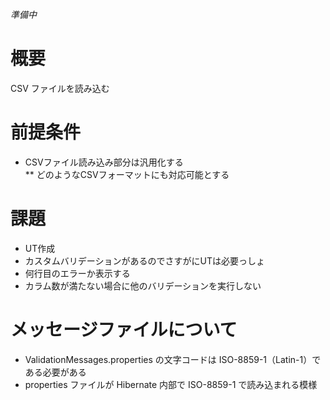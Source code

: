 *準備中*  

# 概要  

CSV ファイルを読み込む

# 前提条件  

* CSVファイル読み込み部分は汎用化する  
** どのようなCSVフォーマットにも対応可能とする  

# 課題  

* UT作成  
 * カスタムバリデーションがあるのでさすがにUTは必要っしょ  
* 何行目のエラーか表示する  
* カラム数が満たない場合に他のバリデーションを実行しない  

# メッセージファイルについて

* ValidationMessages.properties の文字コードは ISO-8859-1（Latin-1）である必要がある  
 * properties ファイルが Hibernate 内部で ISO-8859-1 で読み込まれる模様  
